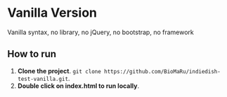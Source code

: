 # Vanilla Version
Vanilla syntax, no library, no jQuery, no bootstrap, no framework

## How to run
1. **Clone the project**. `git clone https://github.com/BioMaRu/indiedish-test-vanilla.git`.
2. **Double click on index.html to run locally**.
